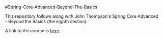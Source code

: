 #Spring-Core-Advanced-Beyond-The-Basics

This repository follows along with John Thompson's Spring Core Advanced - Beyond the Basics (the eighth section).

A link to the course is [here](https://www.udemy.com/spring-core-advanced-beyond-the-basics/).
